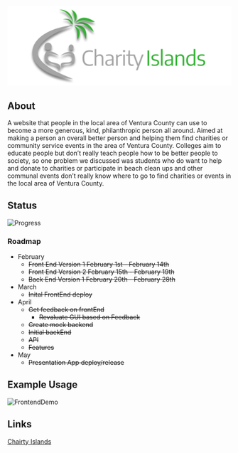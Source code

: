 [![Brand_Name](./Brand_Name.png)](https://tedejer.github.io/Capstone/)

## About

A website that people in the local area of Ventura County can use to become a more generous, kind, philanthropic person all around. Aimed at making a person an overall better person and helping them find charities or community service events in the area of Ventura County. Colleges aim to educate people but don’t really teach people how to be better people to society, so one problem we discussed was students who do want to help and donate to charities or participate in beach clean ups and other communal events don’t really know where to go to find charities or events in the local area of Ventura County.

## Status

![Progress](https://progress-bar.dev/46/?scale=100&title=progress&width=1000&color=856A5D&suffix=%)

### Roadmap

- February
  - ~~Front End Version 1 February 1st - February 14th~~
  - ~~Front End Version 2 February 15th - February 19th~~
  - ~~Back End Version 1 February 20th - February 28th~~
- March
  - ~~Inital FrontEnd deploy~~
- April
  - ~~Get feedback on frontEnd~~
    - ~~Revaluate GUI based on Feedback~~
  - ~~Create mock backend~~
  - ~~Initial backEnd~~
  - ~~API~~
  - ~~Features~~
- May
  - ~~Presentation App deploy/release~~

## Example Usage

![FrontendDemo](https://user-images.githubusercontent.com/35849655/161121331-b81b388e-48e8-4f02-b1cf-bad57193139d.gif)

## Links

[Chairty Islands](https://tedejer.github.io/Capstone/)
